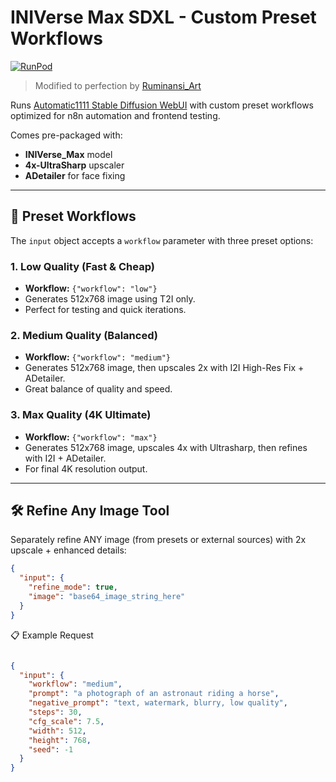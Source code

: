 <h1>INIVerse Max SDXL - Custom Preset Workflows</h1>

[![RunPod](https://api.runpod.io/badge/runpod-workers/worker-a1111)](https://www.runpod.io/console/hub/runpod-workers/worker-a1111)

> Modified to perfection by [Ruminansi_Art](https://github.com/ruminansiart-arch)

Runs [Automatic1111 Stable Diffusion WebUI](https://github.com/AUTOMATIC1111/stable-diffusion-webui) with custom preset workflows optimized for n8n automation and frontend testing.

Comes pre-packaged with:
- **INIVerse_Max** model
- **4x-UltraSharp** upscaler
- **ADetailer** for face fixing

---

## 🚀 Preset Workflows

The `input` object accepts a `workflow` parameter with three preset options:

### 1. Low Quality (Fast & Cheap)
- **Workflow:** `{"workflow": "low"}`
- Generates 512x768 image using T2I only.
- Perfect for testing and quick iterations.

### 2. Medium Quality (Balanced)
- **Workflow:** `{"workflow": "medium"}`
- Generates 512x768 image, then upscales 2x with I2I High-Res Fix + ADetailer.
- Great balance of quality and speed.

### 3. Max Quality (4K Ultimate)
- **Workflow:** `{"workflow": "max"}`
- Generates 512x768 image, upscales 4x with Ultrasharp, then refines with I2I + ADetailer.
- For final 4K resolution output.

---

## 🛠️ Refine Any Image Tool

Separately refine ANY image (from presets or external sources) with 2x upscale + enhanced details:

```json
{
  "input": {
    "refine_mode": true,
    "image": "base64_image_string_here"
  }
}
```

📋 Example Request
```json

{
  "input": {
    "workflow": "medium",
    "prompt": "a photograph of an astronaut riding a horse",
    "negative_prompt": "text, watermark, blurry, low quality",
    "steps": 30,
    "cfg_scale": 7.5,
    "width": 512,
    "height": 768,
    "seed": -1
  }
}
